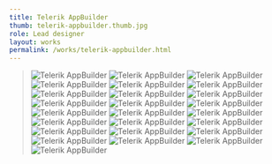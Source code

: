 ```yaml
---
title: Telerik AppBuilder
thumb: telerik-appbuilder.thumb.jpg
role: Lead designer
layout: works
permalink: /works/telerik-appbuilder.html
---
```


>   ![Telerik AppBuilder](images/telerik-appbuilder.01.jpg)
>   ![Telerik AppBuilder](images/telerik-appbuilder.02.jpg)
>   ![Telerik AppBuilder](images/telerik-appbuilder.03.jpg)
>   ![Telerik AppBuilder](images/telerik-appbuilder.04.jpg)
>   ![Telerik AppBuilder](images/telerik-appbuilder.05.jpg)
>   ![Telerik AppBuilder](images/telerik-appbuilder.06.jpg)
>   ![Telerik AppBuilder](images/telerik-appbuilder.07.jpg)
>   ![Telerik AppBuilder](images/telerik-appbuilder.08.jpg)
>   ![Telerik AppBuilder](images/telerik-appbuilder.09.jpg)
>   ![Telerik AppBuilder](images/telerik-appbuilder.10.jpg)
>   ![Telerik AppBuilder](images/telerik-appbuilder.11.jpg)
>   ![Telerik AppBuilder](images/telerik-appbuilder.12.jpg)
>   ![Telerik AppBuilder](images/telerik-appbuilder.13.jpg)
>   ![Telerik AppBuilder](images/telerik-appbuilder.14.jpg)
>   ![Telerik AppBuilder](images/telerik-appbuilder.16.jpg)
>   ![Telerik AppBuilder](images/telerik-appbuilder.17.jpg)
>   ![Telerik AppBuilder](images/telerik-appbuilder.19.jpg)
>   ![Telerik AppBuilder](images/telerik-appbuilder.20.jpg)
>   ![Telerik AppBuilder](images/telerik-appbuilder.21.jpg)
>   ![Telerik AppBuilder](images/telerik-appbuilder.23.jpg)
>   ![Telerik AppBuilder](images/telerik-appbuilder.24.jpg)
>   ![Telerik AppBuilder](images/telerik-appbuilder.26.jpg)
>   ![Telerik AppBuilder](images/telerik-appbuilder.28.jpg)
>   ![Telerik AppBuilder](images/telerik-appbuilder.30.jpg)
>   ![Telerik AppBuilder](images/telerik-appbuilder.31.jpg)